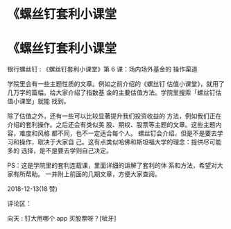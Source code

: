 # 《螺丝钉套利小课堂

# 《螺丝钉套利小课堂

银行螺丝钉 : 《螺丝钉套利小课堂》第 6 课：场内场外基金的 操作渠道

学院里会有一些主题性质的文章。例如之前介绍的《螺丝钉 估值小课堂》，就用了几万字的篇幅，给大家介绍了指数基 金的主要估值方法。学院里搜索「螺丝钉估值小课堂」就能 找到。

除了估值之外，还有一些可以比较显著提升我们投资收益的 方法，例如我们正在介绍的套利操作。之后还会有类似美 股、期权、股票等主题的文章。这些主题内容，难度和风格 都不同，也不一定适合每个人。 螺丝钉会介绍，但是不是要去学习和操作，取决于大家自 己。这有点类似哈佛和斯坦福大学的理念：提供尽可能多的 选择，是不是要去学则自己决定。

PS：这是学院里的套利连载课，里面详细的讲解了套利的体 系和方法，希望对大家有所帮助。 一并附上前面的几期文章，方便大家查阅。

2018-12-13(18 赞)

评论区：

向天 : 钉大用哪个 app 买股票呀？[呲牙]